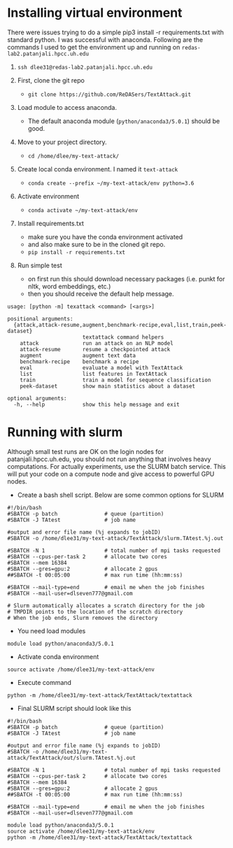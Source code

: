 # Installing virtual environment
There were issues trying to do a simple pip3 install -r requirements.txt with standard python. 
I was successful with anaconda.
Following are the commands I used to get the environment up and running on `redas-lab2.patanjali.hpcc.uh.edu`
1. `ssh dlee31@redas-lab2.patanjali.hpcc.uh.edu`
2. First, clone the git repo
   - `git clone https://github.com/ReDASers/TextAttack.git`
    
2. Load module to access anaconda.
   - The default anaconda module (`python/anaconda3/5.0.1`) should be good.
   
3. Move to your project directory.
   - `cd /home/dlee/my-text-attack/`
    
4. Create local conda environment. I named it `text-attack`
   - `conda create --prefix ~/my-text-attack/env python=3.6`
    
5. Activate environment
   - `conda activate ~/my-text-attack/env`
    
6. Install requirements.txt
   - make sure you have the conda environment activated
   - and also make sure to be in the cloned git repo.
   - `pip install -r requirements.txt`
    
7. Run simple test
   - on first run this should download necessary packages (i.e. punkt for nltk, word embeddings, etc.)
   - then you should receive the default help message.
```text
usage: [python -m] texattack <command> [<args>]

positional arguments:
  {attack,attack-resume,augment,benchmark-recipe,eval,list,train,peek-dataset}
                        textattack command helpers
    attack              run an attack on an NLP model
    attack-resume       resume a checkpointed attack
    augment             augment text data
    benchmark-recipe    benchmark a recipe
    eval                evaluate a model with TextAttack
    list                list features in TextAttack
    train               train a model for sequence classification
    peek-dataset        show main statistics about a dataset

optional arguments:
  -h, --help            show this help message and exit
```

# Running with slurm
Although small test runs are OK on the login nodes for patanjali.hpcc.uh.edu, 
you should not run anything that involves heavy computations.
For actually experiments, use the SLURM batch service. 
This will put your code on a compute node and give access to powerful GPU nodes.

- Create a bash shell script. Below are some common options for SLURM
```shell
#!/bin/bash
#SBATCH -p batch               # queue (partition)
#SBATCH -J TAtest              # job name

#output and error file name (%j expands to jobID)
#SBATCH -o /home/dlee31/my-text-attack/TextAttack/slurm.TAtest.%j.out

#SBATCH -N 1                   # total number of mpi tasks requested
#SBATCH --cpus-per-task 2      # allocate two cores
#SBATCH --mem 16384
#SBATCH --gres=gpu:2           # allocate 2 gpus
##SBATCH -t 00:05:00           # max run time (hh:mm:ss)

#SBATCH --mail-type=end        # email me when the job finishes
#SBATCH --mail-user=dlseven777@gmail.com

# Slurm automatically allocates a scratch directory for the job
# TMPDIR points to the location of the scratch directory
# When the job ends, Slurm removes the directory
```
- You need load modules
```shell
module load python/anaconda3/5.0.1
```
- Activate conda environment
```shell
source activate /home/dlee31/my-text-attack/env
```
- Execute command
```shell
python -m /home/dlee31/my-text-attack/TextAttack/textattack
```
- Final SLURM script should look like this
```shell
#!/bin/bash
#SBATCH -p batch               # queue (partition)
#SBATCH -J TAtest              # job name

#output and error file name (%j expands to jobID)
#SBATCH -o /home/dlee31/my-text-attack/TextAttack/out/slurm.TAtest.%j.out

#SBATCH -N 1                   # total number of mpi tasks requested
#SBATCH --cpus-per-task 2      # allocate two cores
#SBATCH --mem 16384
#SBATCH --gres=gpu:2           # allocate 2 gpus
##SBATCH -t 00:05:00           # max run time (hh:mm:ss)

#SBATCH --mail-type=end        # email me when the job finishes
#SBATCH --mail-user=dlseven777@gmail.com

module load python/anaconda3/5.0.1
source activate /home/dlee31/my-text-attack/env
python -m /home/dlee31/my-text-attack/TextAttack/textattack
```


